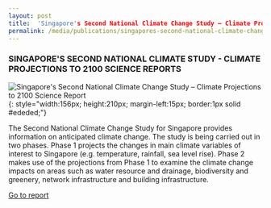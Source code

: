 ```yaml
---
layout: post
title:  'Singapore's Second National Climate Change Study – Climate Projections to 2100 Science Report'
permalink: /media/publications/singapores-second-national-climate-change-study-climate-projections-to-2100-science-report
---
```


### SINGAPORE'S SECOND NATIONAL CLIMATE STUDY - CLIMATE PROJECTIONS TO 2100 SCIENCE REPORTS

![Singapore's Second National Climate Change Study – Climate Projections to 2100 Science Report](/images/singapores-second-national-climate-change-study-climate-projections-to-2100-science-report.jpg "Singapore's Second National Climate Change Study – Climate Projections to 2100 Science Report"){: style="width:156px; height:210px; margin-left:15px; border:1px solid #ededed;"}

The Second National Climate Change Study for Singapore provides information on anticipated climate change. The study is being carried out in two phases. Phase 1 projects the changes in main climate variables of interest to Singapore (e.g. temperature, rainfall, sea level rise). Phase 2 makes use of the projections from Phase 1 to examine the climate change impacts on areas such as water resource and drainage, biodiversity and greenery, network infrastructure and building infrastructure.


[<a href="http://ccrs.weather.gov.sg/Publications-Second-National-Climate-Change-Study-Science-Reports" target="_blank">Go to report</a>](http://ccrs.weather.gov.sg/Publications-Second-National-Climate-Change-Study-Science-Reports)
